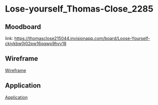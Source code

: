 # Lose-yourself_Thomas-Close_2285

## Moodboard

link: https://thomasclose215044.invisionapp.com/board/Loose-Yourself-ckiykbw0j02pw16qqwp9hvy18

## Wireframe

<a href="wireframe.xd"> Wireframe</a>

## Application

<a href="Lose%20yourself.xd"> Application </a>